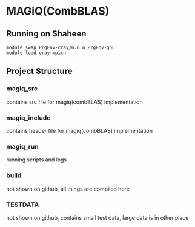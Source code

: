 # MAGiQ(CombBLAS)

## Running on Shaheen

```
module swap PrgEnv-cray/6.0.4 PrgEnv-gnu
module load cray-mpich
```

## Project Structure

### magiq_src

contains src file for magiq(combBLAS) implementation

### magiq_include

contains header file for magiq(combBLAS) implementation

### magiq_run

running scripts and logs

### build

not shown on github, all things are compiled here

### TESTDATA

not shown on github, contains small test data, large data is in other place 
